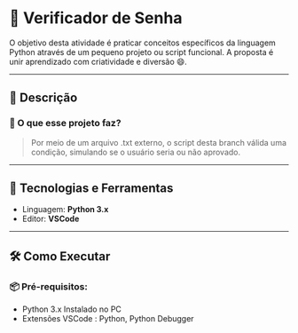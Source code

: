 # 🔑 Verificador de Senha

O objetivo desta atividade é praticar conceitos específicos da linguagem Python através de um pequeno projeto ou script funcional. A proposta é unir aprendizado com criatividade e diversão 😄.

---

## 🚀 Descrição

### 📌 O que esse projeto faz?

> Por meio de um arquivo .txt externo, o script desta branch válida uma condição, simulando se o usuário seria ou não aprovado.

---

## 🧰 Tecnologias e Ferramentas

- Linguagem: **Python 3.x**
- Editor: **VSCode** 

---

## 🛠️ Como Executar

### 📦 Pré-requisitos:

- Python 3.x Instalado no PC
- Extensões VSCode : Python, Python Debugger

